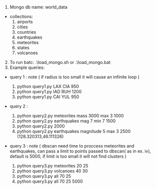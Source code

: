 1. Mongo db name: world_data
    
 * collections:    
    1. airports        
    1. cities 
    3. countries
    4. earthquakes
    5. meteorites
    6. states
    7. volcanoes 
2. To run batc: .\load_mongo.sh or .\load_mongo.bat
3. Example queries:

 * query 1 : note ( if radius is too small it will cause an infinite loop ) 
    1. python query1.py LAX CIA 950  
    2. python query1.py IAD RUH 1200 
    3. python query1.py CAI YUL 950 
    
 * query 2 : 
    1. python query2.py meteorites mass 3000 max 3 1000 
    2. python query2.py earthquakes mag 7 min 7 1500  
    3. python query2.py 2000 
    4. python query2.py earthquakes magnitude 5 max 3 2500 (128.320313,46.111326) 
    
* query 3 : note ( dbscan need time to proccess meteorites and earthquakes, can pass a limit to points passed to dbscan( as in ex. iv), default is 5000, if limit is too small it will not find clusters )
    1. python query3.py meteorites 20 25
    2. python query3.py volcanoes 40 30
    3. python query3.py all 70 25
    4. python query3.py all 70 25 5000